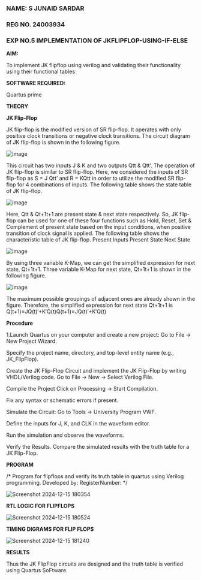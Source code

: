 ### NAME: S JUNAID SARDAR
### REG NO. 24003934
### EXP NO.5 IMPLEMENTATION OF JKFLIPFLOP-USING-IF-ELSE

**AIM:** 

To implement  JK flipflop using verilog and validating their functionality using their functional tables

**SOFTWARE REQUIRED:**

Quartus prime

**THEORY**

**JK Flip-Flop**

JK flip-flop is the modified version of SR flip-flop. It operates with only positive clock transitions or negative clock transitions. The circuit diagram of JK flip-flop is shown in the following figure.

![image](https://github.com/naavaneetha/JKFLIPFLOP-USING-IF-ELSE/assets/154305477/a649c30b-232b-4558-b188-fd6c09845180)


This circuit has two inputs J & K and two outputs Qtt & Qtt’. The operation of JK flip-flop is similar to SR flip-flop. Here, we considered the inputs of SR flip-flop as S = J Qtt’ and R = KQtt in order to utilize the modified SR flip-flop for 4 combinations of inputs. The following table shows the state table of JK flip-flop.

![image](https://github.com/naavaneetha/JKFLIPFLOP-USING-IF-ELSE/assets/154305477/c4360742-e8a8-4937-b089-c46c0433f9a3)

 
Here, Qtt & Qt+1t+1 are present state & next state respectively. So, JK flip-flop can be used for one of these four functions such as Hold, Reset, Set & Complement of present state based on the input conditions, when positive transition of clock signal is applied. The following table shows the characteristic table of JK flip-flop. Present Inputs Present State Next State
 
![image](https://github.com/naavaneetha/JKFLIPFLOP-USING-IF-ELSE/assets/154305477/6c275261-a6d5-4c37-a3a7-1e88ca11c4cd)

By using three variable K-Map, we can get the simplified expression for next state, Qt+1t+1. Three variable K-Map for next state, Qt+1t+1 is shown in the following figure.
 
![image](https://github.com/naavaneetha/JKFLIPFLOP-USING-IF-ELSE/assets/154305477/5174f41b-0ce0-4329-a372-6d1943ea6673)

The maximum possible groupings of adjacent ones are already shown in the figure. Therefore, the simplified expression for next state Qt+1t+1 is Q(t+1)=JQ(t)′+K′Q(t)Q(t+1)=JQ(t)′+K′Q(t)

**Procedure**

1.Launch Quartus on your computer and create a new project: Go to File → New Project Wizard.

Specify the project name, directory, and top-level entity name (e.g., JK_FlipFlop).

Create the JK Flip-Flop Circuit and implement the JK Flip-Flop by writing VHDL/Verilog code. Go to File → New → Select Verilog File.

Compile the Project Click on Processing → Start Compilation.

Fix any syntax or schematic errors if present.

Simulate the Circuit: Go to Tools → University Program VWF.

Define the inputs for J, K, and CLK in the waveform editor.

Run the simulation and observe the waveforms.

Verify the Results. Compare the simulated results with the truth table for a JK Flip-Flop.

**PROGRAM**

/* Program for flipflops and verify its truth table in quartus using Verilog programming. Developed by: RegisterNumber:
*/

![Screenshot 2024-12-15 180354](https://github.com/user-attachments/assets/efe366eb-e27c-496b-87ac-177d872d39b0)

**RTL LOGIC FOR FLIPFLOPS**

![Screenshot 2024-12-15 180524](https://github.com/user-attachments/assets/7a90379e-ae86-4a3d-bbb0-750d05f7cd42)

**TIMING DIGRAMS FOR FLIP FLOPS**

![Screenshot 2024-12-15 181240](https://github.com/user-attachments/assets/3f976ccf-57d8-4ad7-bbc3-e133d445a484)

**RESULTS**

Thus the JK FlipFlop circuits are designed and the truth table is verified using Quartus SoFtware.
